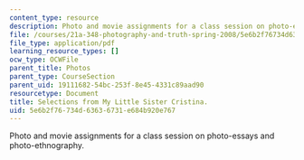 ```yaml
---
content_type: resource
description: Photo and movie assignments for a class session on photo-essays and photo-ethnography.
file: /courses/21a-348-photography-and-truth-spring-2008/5e6b2f76734d63636731e684b920e767_MIT21A_348S08_cristina.pdf
file_type: application/pdf
learning_resource_types: []
ocw_type: OCWFile
parent_title: Photos
parent_type: CourseSection
parent_uid: 19111682-54bc-253f-8e45-4331c89aad90
resourcetype: Document
title: Selections from My Little Sister Cristina.
uid: 5e6b2f76-734d-6363-6731-e684b920e767
---
```

Photo and movie assignments for a class session on photo-essays and photo-ethnography.

